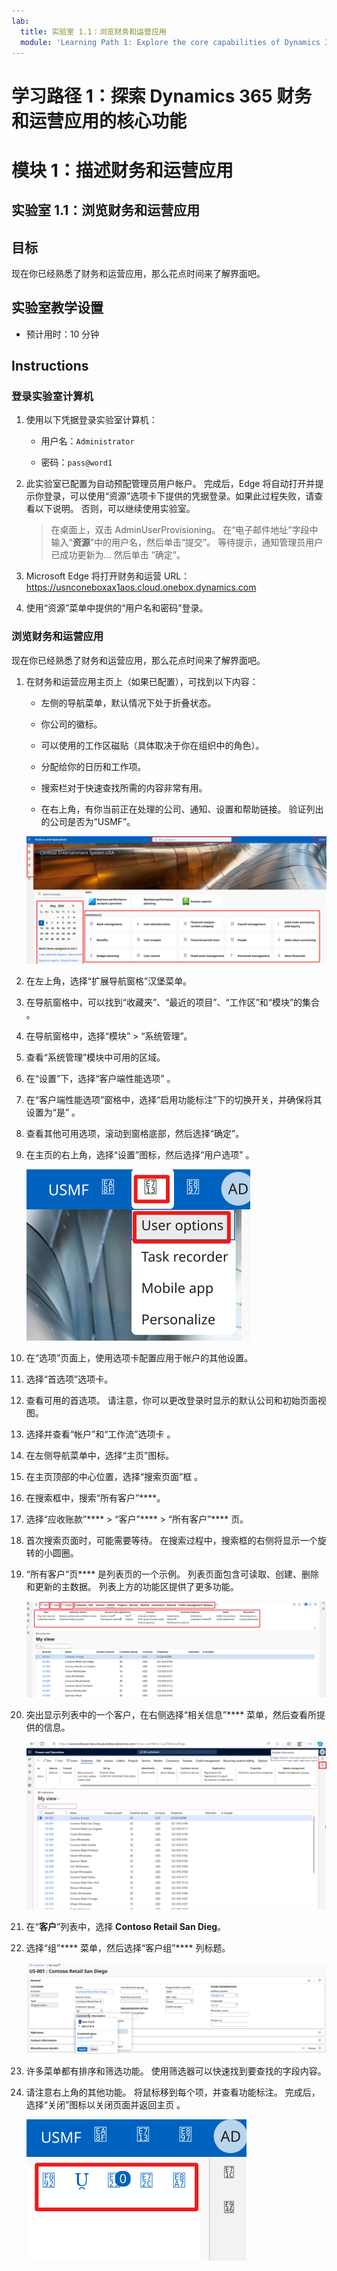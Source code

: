 ```yaml
---
lab:
  title: 实验室 1.1：浏览财务和运营应用
  module: 'Learning Path 1: Explore the core capabilities of Dynamics 365 finance and operations apps'
---
```


# 学习路径 1：探索 Dynamics 365 财务和运营应用的核心功能
# 模块 1：描述财务和运营应用

## 实验室 1.1：浏览财务和运营应用

## 目标

现在你已经熟悉了财务和运营应用，那么花点时间来了解界面吧。

## 实验室教学设置

- 预计用时：10 分钟

## Instructions

### 登录实验室计算机

1.  使用以下凭据登录实验室计算机：

    - 用户名：`Administrator`

    - 密码：`pass@word1`

1.  此实验室已配置为自动预配管理员用户帐户。 完成后，Edge 将自动打开并提示你登录，可以使用“资源”选项卡下提供的凭据登录。如果此过程失败，请查看以下说明。 否则，可以继续使用实验室。 

    >在桌面上，双击 AdminUserProvisioning。
在“电子邮件地址”字段中输入“**资源**”中的用户名，然后单击“提交”。
等待提示，通知管理员用户已成功更新为... 然后单击 “确定”。   

1.  Microsoft Edge 将打开财务和运营 URL：<https://usnconeboxax1aos.cloud.onebox.dynamics.com>

1.  使用“资源”菜单中提供的“用户名和密码”登录。 

### 浏览财务和运营应用

现在你已经熟悉了财务和运营应用，那么花点时间来了解界面吧。

1.  在财务和运营应用主页上（如果已配置），可找到以下内容：

    - 左侧的导航菜单，默认情况下处于折叠状态。

    - 你公司的徽标。

    - 可以使用的工作区磁贴（具体取决于你在组织中的角色）。

    - 分配给你的日历和工作项。

    - 搜索栏对于快速查找所需的内容非常有用。

    - 在右上角，有你当前正在处理的公司、通知、设置和帮助链接。 验证列出的公司是否为“USMF”。

    ![屏幕截图：Dynamics 365 财务和运营应用主页，其中突出显示了部分区域。](./media/01-explore-the-core-capabilities-of-dynamics-365-finance-and-operations-apps-13.svg)
2.  在左上角，选择“扩展导航窗格”汉堡菜单。

3.  在导航窗格中，可以找到“收藏夹”、“最近的项目”、“工作区”和“模块”的集合   。

4.  在导航窗格中，选择“模块” > “系统管理”。

5.  查看“系统管理”模块中可用的区域。

6.  在“设置”下，选择“客户端性能选项” 。

7.  在“客户端性能选项”窗格中，选择“启用功能标注”下的切换开关，并确保将其设置为“是”  。

8.  查看其他可用选项，滚动到窗格底部，然后选择“确定”。

9.  在主页的右上角，选择“设置”图标，然后选择“用户选项”  。

    ![显示“设置”图标和“用户选项”下拉列表的屏幕截图。](./media/01-explore-the-core-capabilities-of-dynamics-365-finance-and-operations-apps-14.svg)

10. 在“选项”页面上，使用选项卡配置应用于帐户的其他设置。

11. 选择“首选项”选项卡。

12. 查看可用的首选项。 请注意，你可以更改登录时显示的默认公司和初始页面视图。

13. 选择并查看“帐户”和“工作流”选项卡 。

14. 在左侧导航菜单中，选择“主页”图标。

15. 在主页顶部的中心位置，选择“搜索页面”框 。

16. 在搜索框中，搜索“所有客户”****。

17. 选择“应收账款”**** > “客户”**** > “所有客户”**** 页。 

18. 首次搜索页面时，可能需要等待。 在搜索过程中，搜索框的右侧将显示一个旋转的小圆圈。

19. “所有客户”页**** 是列表页的一个示例。 列表页面包含可读取、创建、删除和更新的主数据。 列表上方的功能区提供了更多功能。

    ![突出显示了菜单功能的所有供应商列表的屏幕截图。](./media/01-explore-the-core-capabilities-of-dynamics-365-finance-and-operations-apps-15.svg)

20. 突出显示列表中的一个客户，在右侧选择“相关信息”**** 菜单，然后查看所提供的信息。

    ![突出显示了菜单功能的所有供应商列表的屏幕截图。](./media/01-explore-the-core-capabilities-of-dynamics-365-finance-and-operations-apps-19.png)

21. 在“**客户**”列表中，选择 **Contoso Retail San Dieg**。

22. 选择“组”**** 菜单，然后选择“客户组”**** 列标题。

    ![ContosoRetail San Diego 的客户组的屏幕截图。](./media/01-explore-the-core-capabilities-of-dynamics-365-finance-and-operations-apps-16.svg)

23. 许多菜单都有排序和筛选功能。 使用筛选器可以快速找到要查找的字段内容。

24. 请注意右上角的其他功能。 将鼠标移到每个项，并查看功能标注。 完成后，选择“关闭”图标以关闭页面并返回主页 。

    ![列表页面的屏幕截图，该页面右上角菜单显示了用于连接到 Power Apps、Office 应用、附属单据“刷新”页面、“在新窗口中打开”和“关闭”按钮的其他功能。](./media/01-explore-the-core-capabilities-of-dynamics-365-finance-and-operations-apps-17.svg)



